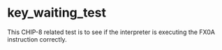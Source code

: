 # key_waiting_test
This CHIP-8 related test is to see if the interpreter is executing the FX0A instruction correctly.
